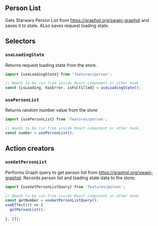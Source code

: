 ## Person List

Gets Starwars Person List from https://graphql.org/swapi-graphql and saves it to state. ALso saves request loading state.

## Selectors

### `useLoadingState`

Returns request loading state from the store.

```javascript
import {useLoadingState} from 'features/person';

// Needs to be run from inside React component or other hook.
const {isLoading, hasError, isFulfilled} = useLoadingState();
```

### `usePersonList`

Returns random number value from the store

```javascript
import {usePersonList} from 'features/person';

// Needs to be run from inside React component or other hook.
const number = usePersonList();
```

## Action creators

### `useGetPersonList`

Performs Graph query to get person list from https://graphql.org/swapi-graphql. Records person list and loading state data to the store;

```javascript
import {useGetPersonListQuery} from 'features/person';

// Needs to be run from inside React component or other hook.
const getNumber = useGetPersonListQuery();
useEffect(() => {
  getPersonList();
  ...
}, []);
```


